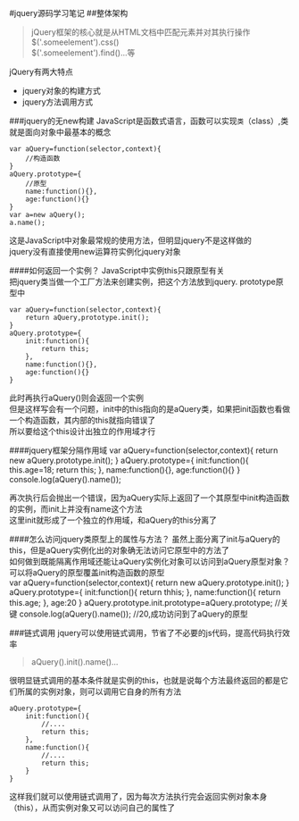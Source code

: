 #jquery源码学习笔记
##整体架构
>jQuery框架的核心就是从HTML文档中匹配元素并对其执行操作<br/>
$('.someelement').css()<br/>
$('.someelement').find()...等<br/>

jQuery有两大特点<br/>
* jquery对象的构建方式
* jquery方法调用方式

###jquery的无new构建
JavaScript是函数式语言，函数可以实现`类`（class）,类就是面向对象中最基本的概念<br/>

    var aQuery=function(selector,context){
        //构造函数
    }
    aQuery.prototype={
        //原型
        name:function(){},
        age:function(){}
    }
    var a=new aQuery();
    a.name();

这是JavaScript中对象最常规的使用方法，但明显jquery不是这样做的<br/>
jquery没有直接使用new运算符实例化jquery对象<br/>

####如何返回一个实例？
JavaScript中实例this只跟原型有关<br/>
把jquery类当做一个工厂方法来创建实例，把这个方法放到jquery. prototype原型中<br/>

    var aQuery=function(selector,context){
        return aQuery,prototype.init();
    }
    aQuery.prototype={
        init:function(){
            return this;
        },
        name:function(){},
        age:function(){}
    }

此时再执行aQuery()则会返回一个实例<br/>
但是这样写会有一个问题，init中的this指向的是aQuery类，如果把init函数也看做一个构造函数，其内部的this就指向错误了<br/>
所以要给这个this设计出独立的作用域才行<br/>

####jquery框架分隔作用域
    var aQuery=function(selector,context){
        return new aQuery.prototype.init();
    }
    aQuery.prototype={
        init:function(){
            this.age=18;
            return this;
        },
        name:function(){},
        age:function(){}
    }
    console.log(aQuery().name());

再次执行后会抛出一个错误，因为aQuery实际上返回了一个其原型中init构造函数的实例，而init上并没有name这个方法<br/>
这里init就形成了一个独立的作用域，和aQuery的this分离了<br/>

####怎么访问jquery类原型上的属性与方法？
虽然上面分离了init与aQuery的this，但是aQuery实例化出的对象确无法访问它原型中的方法了<br/>
如何做到既能隔离作用域还能让aQuery实例化对象可以访问到aQuery原型对象？<br/>
可以将aQuery的原型覆盖init构造函数的原型<br/>
    var aQuery=function(selector,context){
        return new aQuery.prototype.init();
    }
    aQuery.prototype={
        init:function(){
            return thhis;
        },
        name:function(){
            return this.age;
        },
        age:20
    }
    aQuery.prototype.init.prototype=aQuery.prototype;           //关键
    console.log(aQuery().name());           //20,成功访问到了aQuery的原型

###链式调用
jquery可以使用链式调用，节省了不必要的js代码，提高代码执行效率<br/>
>aQuery().init().name()...

很明显链式调用的基本条件就是实例的this，也就是说每个方法最终返回的都是它们所属的实例对象，则可以调用它自身的所有方法<br/>

    aQuery.prototype={
        init:function(){
            //....
            return this;
        },
        name:function(){
            //....
            return this;
        }
    }

这样我们就可以使用链式调用了，因为每次方法执行完会返回实例对象本身（this），从而实例对象又可以访问自己的属性了<br/>
